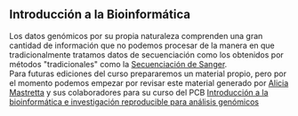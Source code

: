 ## Introducción a la Bioinformática  
Los datos genómicos por su propia naturaleza comprenden una gran cantidad de información que no podemos procesar de la manera en que tradicionalmente tratamos datos de secuenciación como los obtenidos por métodos "tradicionales" como la [Secuenciación de Sanger]().  
Para futuras ediciones del curso prepararemos un material propio, pero por el momento podemos empezar por revisar este material generado por [Alicia Mastretta](https://scholar.google.com/citations?user=3oZrmXcAAAAJ&hl=es) y sus colaboradores para su curso del PCB [Introducción a la bioinformática e investigación reproducible para análisis genómicos](https://github.com/AlexLlanesQuevedo/BioinfinvRepro/blob/master/Unidad1/Unidad1_Intro_programacion.md)
